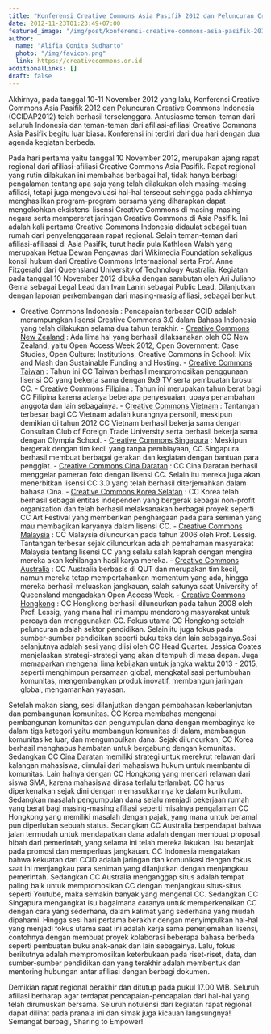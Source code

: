 ```yaml
---
title: "Konferensi Creative Commons Asia Pasifik 2012 dan Peluncuran Creative Commons Indonesia Hari Pertama"
date: 2012-11-23T01:23:49+07:00
featured_image: "/img/post/konferensi-creative-commons-asia-pasifik-2012-dan-peluncuran-creative-commons-indonesia-hari-pertama/ccasiapasifik-ccidap2012.jpg"
author:
  name: "Alifia Qonita Sudharto"
  photo: "/img/favicon.png"
  link: https://creativecommons.or.id
additionalLinks: []
draft: false
---
```


Akhirnya, pada tanggal 10-11 November 2012 yang lalu, Konferensi Creative Commons Asia Pasifik 2012 dan Peluncuran Creative Commons Indonesia (CCIDAP2012) telah berhasil terselenggara. Antusiasme teman-teman dari seluruh Indonesia dan teman-teman dari afiliasi-afiliasi Creative Commons Asia Pasifik begitu luar biasa. Konferensi ini terdiri dari dua hari dengan dua agenda kegiatan berbeda.

Pada hari pertama yaitu tanggal 10 November 2012, merupakan ajang rapat regional dari afiliasi-afiliasi Creative Commons Asia Pasifik. Rapat regional yang rutin dilakukan ini membahas berbagai hal, tidak hanya berbagi pengalaman tentang apa saja yang telah dilakukan oleh masing-masing afiliasi, tetapi juga mengevaluasi hal-hal tersebut sehingga pada akhirnya menghasilkan program-program bersama yang diharapkan dapat mengokohkan eksistensi lisensi Creative Commons di masing-masing negara serta mempererat jaringan Creative Commons di Asia Pasifik. Ini adalah kali pertama Creative Commons Indonesia didaulat sebagai tuan rumah dari penyelenggaraan rapat regional. Selain teman-teman dari afiliasi-afilisasi di Asia Pasifik, turut hadir pula Kathleen Walsh yang merupakan Ketua Dewan Pengawas dari Wikimedia Foundation sekaligus konsil hukum dari Creative Commons Internasional serta Prof. Anne Fitzgerald dari Queensland University of Technology Australia. Kegiatan pada tanggal 10 November 2012 dibuka dengan sambutan oleh Ari Juliano Gema sebagai Legal Lead dan Ivan Lanin sebagai Public Lead. Dilanjutkan dengan laporan perkembangan dari masing-masig afiliasi, sebagai berikut:

  - Creative Commons Indonesia : Pencapaian terbesar CCID adalah merampungkan lisensi Creative Commons 3.0 dalam Bahasa Indonesia yang telah dilakukan selama dua tahun terakhir.  - [Creative Commons New Zealand](https://wiki.creativecommons.org/wiki/New_Zealand) : Ada lima hal yang berhasil dilaksanakan oleh CC New Zealand, yaitu Open Access Week 2012, Open Government: Case Studies, Open Culture: Institutions, Creative Commons in School: Mix and Mash dan Sustainable Funding and Hosting.  - [Creative Commons Taiwan](http://wiki.creativecommons.org/Taiwan) : Tahun ini CC Taiwan berhasil mempromosikan penggunaan lisensi CC yang bekerja sama dengan 9x9 TV serta pembuatan brosur CC.  - [Creative Commons Filipina](http://wiki.creativecommons.org/Philippines) : Tahun ini merupakan tahun berat bagi CC Filipina karena adanya beberapa penyesuaian, upaya penambahan anggota dan lain sebagainya.  - [Creative Commons Vietnam](http://wiki.creativecommons.org/Vietnam) : Tantangan terbesar bagi CC Vietnam adalah kurangnya personil, meskipun demikian di tahun 2012 CC Vietnam berhasil bekerja sama dengan Consultan Club of Foreign Trade University serta berhasil bekerja sama dengan Olympia School.  - [Creative Commons Singapura](http://wiki.creativecommons.org/Singapore) : Meskipun bergerak dengan tim kecil yang tanpa pembiayaan, CC Singapura berhasil membuat berbagai gerakan dan kegiatan dengan bantuan para penggiat.  - [Creative Commons Cina Daratan](http://wiki.creativecommons.org/China_Mainland) : CC Cina Daratan berhasil menggelar pameran foto dengan lisensi CC. Selain itu mereka juga akan menerbitkan lisensi CC 3.0 yang telah berhasil diterjemahkan dalam bahasa Cina.  - [Creative Commons Korea Selatan](http://wiki.creativecommons.org/South_Korea) : CC Korea telah berhasil sebagai entitas independen yang bergerak sebagai non-profit organization dan telah berhasil melaksanakan berbagai proyek seperti CC Art Festival yang memberikan penghargaan pada para seniman yang mau membagikan karyanya dalam lisensi CC.  - [Creative Commons Malaysia](http://wiki.creativecommons.org/Malaysia) : CC Malaysia diluncurkan pada tahun 2006 oleh Prof. Lessig. Tantangan terbesar sejak diluncurkan adalah pemahaman masyarakat Malaysia tentang lisensi CC yang selalu salah kaprah dengan mengira mereka akan kehilangan hasil karya mereka.  - [Creative Commons Australia](http://wiki.creativecommons.org/Australia) : CC Australia berbasis di QUT dan merupakan tim kecil, namun mereka tetap mempertahankan momentum yang ada, hingga mereka berhasil meluaskan jangkauan, salah satunya saat University of Queensland mengadakan Open Access Week.  - [Creative Commons Hongkong](http://wiki.creativecommons.org/Hong_Kong) : CC Hongkong berhasil diluncurkan pada tahun 2008 oleh Prof. Lessig, yang mana hal ini mampu mendorong masyarakat untuk percaya dan menggunakan CC. Fokus utama CC Hongkong setelah peluncuran adalah sektor pendidikan. Selain itu juga fokus pada sumber-sumber pendidikan seperti buku teks dan lain sebagainya.Sesi selanjutnya adalah sesi yang diisi oleh CC Head Quarter. Jessica Coates menjelaskan strategi-strategi yang akan ditempuh di masa depan. Juga memaparkan mengenai lima kebijakan untuk jangka waktu 2013 - 2015, seperti menghimpun persamaan global, mengkatalisasi pertumbuhan komunitas, mengembangkan produk inovatif, membangun jaringan global, mengamankan yayasan.

Setelah makan siang, sesi dilanjutkan dengan pembahasan keberlanjutan dan pembangunan komunitas. CC Korea membahas mengenai pembangunan komunitas dan pengumpulan dana dengan membaginya ke dalam tiga kategori yaitu membangun komunitas di dalam, membangun komunitas ke luar, dan mengumpulkan dana. Sejak diluncurkan, CC Korea berhasil menghapus hambatan untuk bergabung dengan komunitas. Sedangkan CC Cina Daratan memiliki strategi untuk merekrut relawan dari kalangan mahasiswa, dimulai dari mahasiswa hukum untuk membantu di komunitas. Lain halnya dengan CC Hongkong yang mencari relawan dari siswa SMA, karena mahasiswa dirasa terlalu terlambat. CC harus diperkenalkan sejak dini dengan memasukkannya ke dalam kurikulum. Sedangkan masalah pengumpulan dana selalu menjadi pekerjaan rumah yang berat bagi masing-masing afiliasi seperti misalnya pengalaman CC Hongkong yang memiliki masalah dengan pajak, yang mana untuk beramal pun diperlukan sebuah status. Sedangkan CC Australia berpendapat bahwa jalan termudah untuk mendapatkan dana adalah dengan membuat proposal hibah dari pemerintah, yang selama ini telah mereka lakukan. Isu beranjak pada promosi dan memperluas jangkauan. CC Indonesia mengatakan bahwa kekuatan dari CCID adalah jaringan dan komunikasi dengan fokus saat ini menjangkau para seniman yang dilanjutkan dengan menjangkau pemerintah. Sedangkan CC Australia menganggap situs adalah tempat paling baik untuk mempromosikan CC dengan menjangkau situs-situs seperti Youtube, maka semakin banyak yang mengenal CC. Sedangkan CC Singapura mengangkat isu bagaimana caranya untuk memperkenalkan CC dengan cara yang sederhana, dalam kalimat yang sederhana yang mudah dipahami. Hingga sesi hari pertama berakhir dengan menyimpulkan hal-hal yang menjadi fokus utama saat ini adalah kerja sama penerjemahan lisensi, contohnya dengan membuat proyek kolaborasi beberapa bahasa berbeda seperti pembuatan buku anak-anak dan lain sebagainya. Lalu, fokus berikutnya adalah mempromosikan keterbukaan pada riset-riset, data, dan sumber-sumber pendidikan dan yang terakhir adalah membentuk dan mentoring hubungan antar afiliasi dengan berbagi dokumen.

Demikian rapat regional berakhir dan ditutup pada pukul 17.00 WIB. Seluruh afiliasi berharap agar terdapat pencapaian-pencapaian dari hal-hal yang telah dirumuskan bersama. Seluruh notulensi dari kegiatan rapat regional dapat dilihat pada pranala ini dan simak juga kicauan langsungnya! Semangat berbagi, Sharing to Empower!